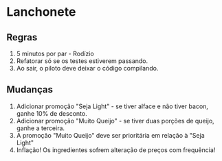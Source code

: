 Lanchonete
==========

Regras
------

1. 5 minutos por par - Rodízio
2. Refatorar só se os testes estiverem passando.
3. Ao sair, o piloto deve deixar o código compilando.

Mudanças
--------

1. Adicionar promoção "Seja Light" - se tiver alface e não tiver bacon, ganhe 10% de desconto.
2. Adicionar promoção "Muito Queijo" - se tiver duas porções de queijo, ganhe a terceira.
3. A promoção "Muito Queijo" deve ser prioritária em relação à "Seja Light"  
4. Inflação! Os ingredientes sofrem alteração de preços com frequência!